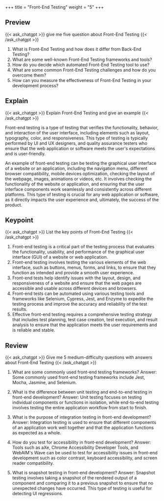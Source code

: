 +++
title = "Front-End Testing"
weight = "5"
+++
## Preview
{{< ask_chatgpt >}}
give me five question about Front-End Testing
{{< /ask_chatgpt >}}



1. What is Front-End Testing and how does it differ from Back-End Testing?
2. What are some well-known Front-End Testing frameworks and tools?
3. How do you decide which automated Front-End Testing tool to use?
4. What are some common Front-End Testing challenges and how do you overcome them?
5. How can you measure the effectiveness of Front-End Testing in your development process?   

## Explain
{{< ask_chatgpt >}}
Explain Front-End Testing and give an example
{{< /ask_chatgpt >}}



Front-end testing is a type of testing that verifies the functionality, behavior, and interaction of the user interface, including elements such as layout, typography, color, and responsiveness. This type of testing is typically performed by UI and UX designers, and quality assurance testers who ensure that the web application or software meets the user's expectations and is user-friendly.

An example of front-end testing can be testing the graphical user interface of a website or an application, including the navigation menu, different browser compatibility, mobile devices optimization, checking the layout of the webpage, images, animations or videos, etc. It involves checking the functionality of the website or application, and ensuring that the user interface components work seamlessly and consistently across different platforms. This type of testing is crucial for any web application or software, as it directly impacts the user experience and, ultimately, the success of the product.   

## Keypoint
{{< ask_chatgpt >}}
List the key points of Front-End Testing
{{< /ask_chatgpt >}}



1. Front-end testing is a critical part of the testing process that evaluates the functionality, usability, and performance of the graphical user interface (GUI) of a website or web application.
2. Front-end testing involves testing the various elements of the web interface, such as buttons, menus, forms, and links, to ensure that they function as intended and provide a smooth user experience.
3. Front-end tests help identify issues with the layout, design, and responsiveness of a website and ensure that the web pages are accessible and usable across different devices and browsers.
4. Front-end tests can be automated using various testing tools and frameworks like Selenium, Cypress, Jest, and Enzyme to expedite the testing process and improve the accuracy and reliability of the test results.
5. Effective front-end testing requires a comprehensive testing strategy that includes test planning, test case creation, test execution, and result analysis to ensure that the application meets the user requirements and is reliable and stable.   

## Review
{{< ask_chatgpt >}}
Give me 5 medium-difficulty questions with answers about Front-End Testing
{{< /ask_chatgpt >}}



1. What are some commonly used front-end testing frameworks?
 Answer: Some commonly used front-end testing frameworks include Jest, Mocha, Jasmine, and Selenium.

2. What is the difference between unit testing and end-to-end testing in front-end development?
Answer: Unit testing focuses on testing individual components or functions in isolation, while end-to-end testing involves testing the entire application workflow from start to finish.

3. What is the purpose of integration testing in front-end development?
Answer: Integration testing is used to ensure that different components of an application work well together and that the application functions as expected as a whole.

4. How do you test for accessibility in front-end development?
Answer: Tools such as aXe, Chrome Accessibility Developer Tools, and WebAIM's Wave can be used to test for accessibility issues in front-end development such as color contrast, keyboard accessibility, and screen reader compatibility.

5. What is snapshot testing in front-end development?
Answer: Snapshot testing involves taking a snapshot of the rendered output of a component and comparing it to a previous snapshot to ensure that no unexpected changes have occurred. This type of testing is useful for detecting UI regressions.   


